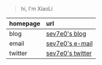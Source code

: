 > hi, I'm XiaoLi


| homepage | url 
| :---     | :---- 
| blog     | [sev7e0's blog](https://www.sev7e0.site)
| email    | [sev7e0's e-mail](mailto://sev7e0@gmail.com)
| twitter  | [sev7e0's twitter](https://www.twitter.com/li_jiaq)